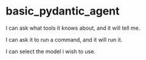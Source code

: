 # basic_pydantic_agent


I can ask what tools it knows about, and it will tell me.

I can ask it to run a command, and it will run it.

I can select the model i wish to use.